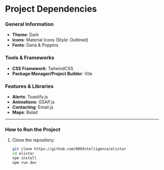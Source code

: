 # Project Dependencies

### General Information

- **Theme**: Dark
- **Icons**: Material Icons (Style: Outlined)
- **Fonts**: Dana & Poppins

### Tools & Frameworks

- **CSS Framework**: TailwindCSS
- **Package Manager/Project Builder**: Vite

### Features & Libraries

- **Alerts**: Toastify.js
- **Animations**: GSAP.js
- **Contacting**: Email.js
- **Maps**: Balad

---

### How to Run the Project

1. Clone the repository:

   ```bash
   git clone https://github.com/000Intelligence/elistar
   cd elistar
   npm install
   npm run dev

   ```
